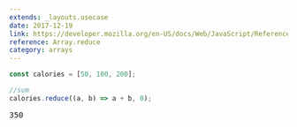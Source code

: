 ```yaml
---
extends: _layouts.usecase
date: 2017-12-19
link: https://developer.mozilla.org/en-US/docs/Web/JavaScript/Reference/Global_Objects/Array/Reduce
reference: Array.reduce
category: arrays
---
```


```javascript
const calories = [50, 100, 200];

//sum
calories.reduce((a, b) => a + b, 0);
```

<pre class="output">350</pre>
